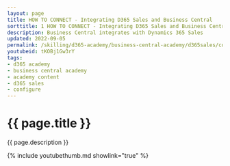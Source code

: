 ```yaml
---
layout: page
title: HOW TO CONNECT - Integrating D365 Sales and Business Central
sorttitle: 1 HOW TO CONNECT - Integrating D365 Sales and Business Central
description: Business Central integrates with Dynamics 365 Sales
updated: 2022-09-05
permalink: /skilling/d365-academy/business-central-academy/d365sales/configure-d365sales
youtubeid: tKOBj1Gw3rY
tags: 
- d365 academy
- business central academy
- academy content
- d365 sales
- configure
---
```


# {{ page.title }}

{{ page.description }}

{% include youtubethumb.md showlink="true" %}